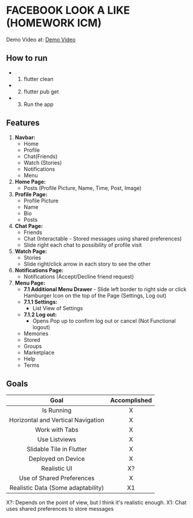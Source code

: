 # FACEBOOK LOOK A LIKE (HOMEWORK ICM)

Demo Video at:
[Demo Video](https://github.com/Miragaia/ICM/homework)

## How to run
- 1. flutter clean
- 2. flutter pub get
- 3. Run the app

## Features
1. **Navbar:**
    - Home
    - Profile
    - Chat(Friends)
    - Watch (Stories)
    - Notifications
    - Menu
2. **Home Page:**
    - Posts (Profile Picture, Name, Time, Post, Image)
3. **Profile Page:**
    - Profile Picture
    - Name
    - Bio
    - Posts
4. **Chat Page:**
    - Friends
    - Chat (Interactable - Stored messages using shared preferences)
    - Slide right each chat to possibility of profile visit
5. **Watch Page:**
    - Stories
    - Slide right/click arrow in each story to see the other
6. **Notifications Page:**
    - Notifications (Accept/Decline friend request)
7. **Menu Page:**
    - **7.1 Additional Menu Drawer** - Slide left border to right side or click Hamburger Icon on the top of the Page (Settings, Log out)
    - **7.1.1 Settings:**
        - List View of Settings
    - **7.1.2 Log out:**
        - Opens Pop up to confirm log out or cancel (Not Functional logout)
    - Memories
    - Stored
    - Groups
    - Marketplace
    - Help
    - Terms

## Goals


| Goal | Accomplished | 
|:---: | :---:|
| Is Running | X      |
| Horizontal and Vertical Navigation | X      |
| Work with Tabs  |    X   |
| Use Listviews | X      |
| Slidable Tile in Flutter | X      |
| Deployed on Device | X      |
| Realistic UI | X?     |
| Use of Shared Preferences | X      |
| Realistic Data (Some adaptability) | X1      | 

X?: Depends on the point of view, but I think it's realistic enough.
X1: Chat uses shared preferences to store messages